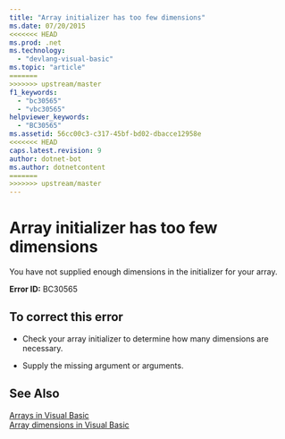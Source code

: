 ```yaml
---
title: "Array initializer has too few dimensions"
ms.date: 07/20/2015
<<<<<<< HEAD
ms.prod: .net
ms.technology: 
  - "devlang-visual-basic"
ms.topic: "article"
=======
>>>>>>> upstream/master
f1_keywords: 
  - "bc30565"
  - "vbc30565"
helpviewer_keywords: 
  - "BC30565"
ms.assetid: 56cc00c3-c317-45bf-bd02-dbacce12958e
<<<<<<< HEAD
caps.latest.revision: 9
author: dotnet-bot
ms.author: dotnetcontent
=======
>>>>>>> upstream/master
---
```

# Array initializer has too few dimensions
You have not supplied enough dimensions in the initializer for your array.  
  
 **Error ID:** BC30565  
  
## To correct this error  
  
-   Check your array initializer to determine how many dimensions are necessary.  
  
-   Supply the missing argument or arguments.  
  
## See Also  
 [Arrays in Visual Basic](~/docs/visual-basic/programming-guide/language-features/arrays/index.md)  
 [Array dimensions in Visual Basic](~/docs/visual-basic/programming-guide/language-features/arrays/array-dimensions.md)
